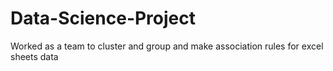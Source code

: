 # Data-Science-Project
Worked as a team to cluster and group and make association rules for excel sheets data
